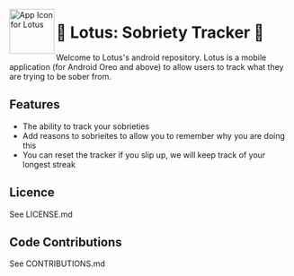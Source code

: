 <img align="left" width="80" height="80" src="metadata/images/icon.png"
alt="App Icon for Lotus">


# 🪷 Lotus: Sobriety Tracker 🪷

Welcome to Lotus's android repository. Lotus is a mobile application (for Android Oreo and above) to allow users to track what they are trying to be sober from.

## Features
- The ability to track your sobrieties
- Add reasons to sobrieites to allow you to remember why you are doing this
- You can reset the tracker if you slip up, we will keep track of your longest streak


## Licence
See LICENSE.md

## Code Contributions
See CONTRIBUTIONS.md
